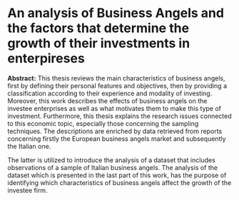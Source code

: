 # An analysis of Business Angels and the factors that determine the growth of their investments in enterpireses

**Abstract:** This thesis reviews the main characteristics of business angels, first by defining their personal features and objectives, then by providing a classification according to their experience and modality of investing. Moreover, this work describes the effects of business angels on the investee enterprises as well as what motivates them to make this type of investment. Furthermore, this thesis explains the research issues connected to this economic topic, especially those concerning the sampling techniques. The descriptions are enriched by data retrieved from reports concerning firstly the European business angels market and subsequently the Italian one.
 
 
The latter is utilized to introduce the analysis of a dataset that includes observations of a sample of Italian business angels. The analysis of the dataset which is presented in the last part of this work, has the purpose of identifying which characteristics of business angels affect the growth of the investee firm.
